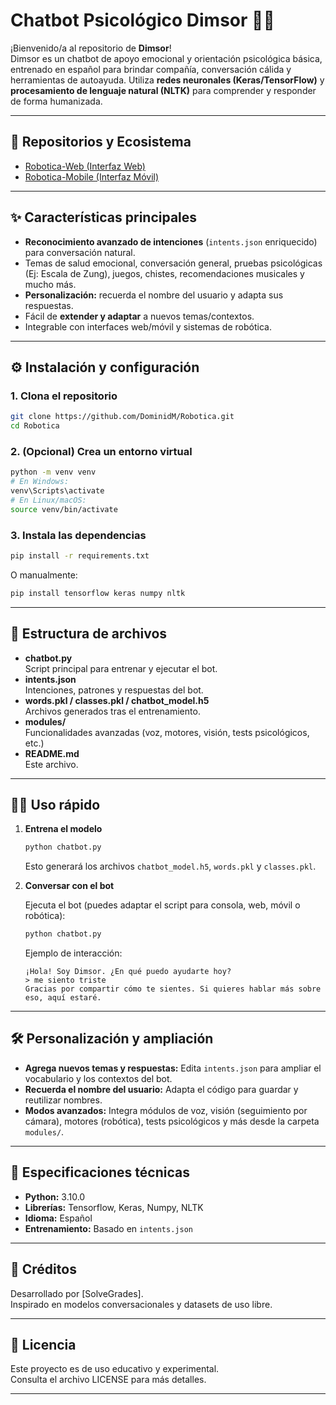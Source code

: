 # Chatbot Psicológico Dimsor 🤖🧠

¡Bienvenido/a al repositorio de **Dimsor**!  
Dimsor es un chatbot de apoyo emocional y orientación psicológica básica, entrenado en español para brindar compañía, conversación cálida y herramientas de autoayuda. Utiliza **redes neuronales (Keras/TensorFlow)** y **procesamiento de lenguaje natural (NLTK)** para comprender y responder de forma humanizada.

---

## 🚀 Repositorios y Ecosistema

- [Robotica-Web (Interfaz Web)](https://github.com/DominidM/Robotica-Web)
- [Robotica-Mobile (Interfaz Móvil)](https://github.com/DominidM/Robotica-Mobile)

---

## ✨ Características principales

- **Reconocimiento avanzado de intenciones** (`intents.json` enriquecido) para conversación natural.
- Temas de salud emocional, conversación general, pruebas psicológicas (Ej: Escala de Zung), juegos, chistes, recomendaciones musicales y mucho más.
- **Personalización:** recuerda el nombre del usuario y adapta sus respuestas.
- Fácil de **extender y adaptar** a nuevos temas/contextos.
- Integrable con interfaces web/móvil y sistemas de robótica.

---

## ⚙️ Instalación y configuración

### 1. Clona el repositorio

```sh
git clone https://github.com/DominidM/Robotica.git
cd Robotica
```

### 2. (Opcional) Crea un entorno virtual

```sh
python -m venv venv
# En Windows:
venv\Scripts\activate
# En Linux/macOS:
source venv/bin/activate
```

### 3. Instala las dependencias

```sh
pip install -r requirements.txt
```
O manualmente:
```sh
pip install tensorflow keras numpy nltk
```

---

## 📂 Estructura de archivos

- **chatbot.py**  
  Script principal para entrenar y ejecutar el bot.
- **intents.json**  
  Intenciones, patrones y respuestas del bot.
- **words.pkl / classes.pkl / chatbot_model.h5**  
  Archivos generados tras el entrenamiento.
- **modules/**  
  Funcionalidades avanzadas (voz, motores, visión, tests psicológicos, etc.)
- **README.md**  
  Este archivo.

---

## 🧑‍💻 Uso rápido

1. **Entrena el modelo**

   ```sh
   python chatbot.py
   ```
   Esto generará los archivos `chatbot_model.h5`, `words.pkl` y `classes.pkl`.

2. **Conversar con el bot**

   Ejecuta el bot (puedes adaptar el script para consola, web, móvil o robótica):

   ```sh
   python chatbot.py
   ```

   Ejemplo de interacción:
   ```
   ¡Hola! Soy Dimsor. ¿En qué puedo ayudarte hoy?
   > me siento triste
   Gracias por compartir cómo te sientes. Si quieres hablar más sobre eso, aquí estaré.
   ```

---

## 🛠️ Personalización y ampliación

- **Agrega nuevos temas y respuestas:** Edita `intents.json` para ampliar el vocabulario y los contextos del bot.
- **Recuerda el nombre del usuario:** Adapta el código para guardar y reutilizar nombres.
- **Modos avanzados:** Integra módulos de voz, visión (seguimiento por cámara), motores (robótica), tests psicológicos y más desde la carpeta `modules/`.

---

## 📝 Especificaciones técnicas

- **Python:** 3.10.0
- **Librerías:** Tensorflow, Keras, Numpy, NLTK
- **Idioma:** Español
- **Entrenamiento:** Basado en `intents.json`

---

## 🌱 Créditos

Desarrollado por [SolveGrades].  
Inspirado en modelos conversacionales y datasets de uso libre.

---

## 📜 Licencia

Este proyecto es de uso educativo y experimental.  
Consulta el archivo LICENSE para más detalles.

---